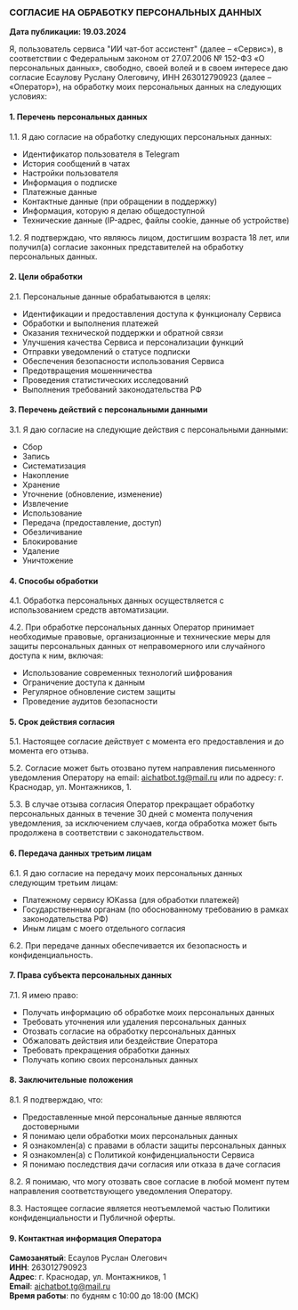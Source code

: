 ### СОГЛАСИЕ НА ОБРАБОТКУ ПЕРСОНАЛЬНЫХ ДАННЫХ
**Дата публикации: 19.03.2024**

Я, пользователь сервиса "ИИ чат-бот ассистент" (далее – «Сервис»), в соответствии с Федеральным законом от 27.07.2006 № 152-ФЗ «О персональных данных», свободно, своей волей и в своем интересе даю согласие Есаулову Руслану Олеговичу, ИНН 263012790923 (далее – «Оператор»), на обработку моих персональных данных на следующих условиях:

#### 1. Перечень персональных данных

1.1. Я даю согласие на обработку следующих персональных данных:
- Идентификатор пользователя в Telegram
- История сообщений в чатах
- Настройки пользователя
- Информация о подписке
- Платежные данные
- Контактные данные (при обращении в поддержку)
- Информация, которую я делаю общедоступной
- Технические данные (IP-адрес, файлы cookie, данные об устройстве)

1.2. Я подтверждаю, что являюсь лицом, достигшим возраста 18 лет, или получил(а) согласие законных представителей на обработку персональных данных.

#### 2. Цели обработки

2.1. Персональные данные обрабатываются в целях:
- Идентификации и предоставления доступа к функционалу Сервиса
- Обработки и выполнения платежей
- Оказания технической поддержки и обратной связи
- Улучшения качества Сервиса и персонализации функций
- Отправки уведомлений о статусе подписки
- Обеспечения безопасности использования Сервиса
- Предотвращения мошенничества
- Проведения статистических исследований
- Выполнения требований законодательства РФ

#### 3. Перечень действий с персональными данными

3.1. Я даю согласие на следующие действия с персональными данными:
- Сбор
- Запись
- Систематизация
- Накопление
- Хранение
- Уточнение (обновление, изменение)
- Извлечение
- Использование
- Передача (предоставление, доступ)
- Обезличивание
- Блокирование
- Удаление
- Уничтожение

#### 4. Способы обработки

4.1. Обработка персональных данных осуществляется с использованием средств автоматизации.

4.2. При обработке персональных данных Оператор принимает необходимые правовые, организационные и технические меры для защиты персональных данных от неправомерного или случайного доступа к ним, включая:
- Использование современных технологий шифрования
- Ограничение доступа к данным
- Регулярное обновление систем защиты
- Проведение аудитов безопасности

#### 5. Срок действия согласия

5.1. Настоящее согласие действует с момента его предоставления и до момента его отзыва.

5.2. Согласие может быть отозвано путем направления письменного уведомления Оператору на email: aichatbot.tg@mail.ru или по адресу: г. Краснодар, ул. Монтажников, 1.

5.3. В случае отзыва согласия Оператор прекращает обработку персональных данных в течение 30 дней с момента получения уведомления, за исключением случаев, когда обработка может быть продолжена в соответствии с законодательством.

#### 6. Передача данных третьим лицам

6.1. Я даю согласие на передачу моих персональных данных следующим третьим лицам:
- Платежному сервису ЮKassa (для обработки платежей)
- Государственным органам (по обоснованному требованию в рамках законодательства РФ)
- Иным лицам с моего отдельного согласия

6.2. При передаче данных обеспечивается их безопасность и конфиденциальность.

#### 7. Права субъекта персональных данных

7.1. Я имею право:
- Получать информацию об обработке моих персональных данных
- Требовать уточнения или удаления персональных данных
- Отозвать согласие на обработку персональных данных
- Обжаловать действия или бездействие Оператора
- Требовать прекращения обработки данных
- Получать копию своих персональных данных

#### 8. Заключительные положения

8.1. Я подтверждаю, что:
- Предоставленные мной персональные данные являются достоверными
- Я понимаю цели обработки моих персональных данных
- Я ознакомлен(а) с правами в области защиты персональных данных
- Я ознакомлен(а) с Политикой конфиденциальности Сервиса
- Я понимаю последствия дачи согласия или отказа в даче согласия

8.2. Я понимаю, что могу отозвать свое согласие в любой момент путем направления соответствующего уведомления Оператору.

8.3. Настоящее согласие является неотъемлемой частью Политики конфиденциальности и Публичной оферты.

#### 9. Контактная информация Оператора

**Самозанятый**: Есаулов Руслан Олегович  
**ИНН**: 263012790923  
**Адрес**: г. Краснодар, ул. Монтажников, 1  
**Email**: aichatbot.tg@mail.ru  
**Время работы**: по будням с 10:00 до 18:00 (МСК) 
